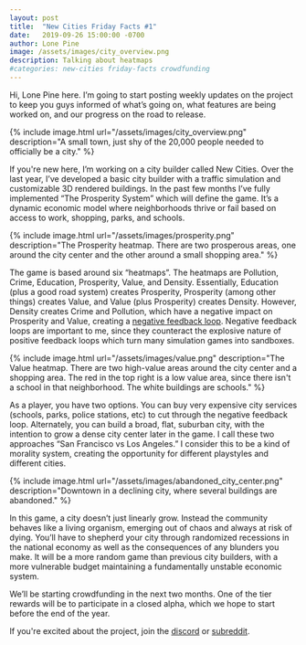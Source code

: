 ```yaml
---
layout: post
title:  "New Cities Friday Facts #1"
date:   2019-09-26 15:00:00 -0700
author: Lone Pine
image: /assets/images/city_overview.png
description: Talking about heatmaps
#categories: new-cities friday-facts crowdfunding
---
```


Hi, Lone Pine here. I’m going to start posting weekly updates on the project to keep you guys informed of what’s going on, what features are being worked on, and our progress on the road to release.

{% include image.html url="/assets/images/city_overview.png" description="A small town, just shy of the 20,000 people needed to officially be a city." %}

If you're new here, I’m working on a city builder called New Cities. Over the last year, I’ve developed a basic city builder with a traffic simulation and customizable 3D rendered buildings. In the past few months I’ve fully implemented “The Prosperity System” which will define the game. It’s a dynamic economic model where neighborhoods thrive or fail based on access to work, shopping, parks, and schools.

{% include image.html url="/assets/images/prosperity.png" description="The Prosperity heatmap. There are two prosperous areas, one around the city center and the other around a small shopping area." %}

The game is based around six “heatmaps”. The heatmaps are Pollution, Crime, Education, Prosperity, Value, and Density. Essentially, Education (plus a good road system) creates Prosperity, Prosperity (among other things) creates Value, and Value (plus Prosperity) creates Density. However, Density creates Crime and Pollution, which have a negative impact on Prosperity and Value, creating a [negative feedback loop]. Negative feedback loops are important to me, since they counteract the explosive nature of positive feedback loops which turn many simulation games into sandboxes.

{% include image.html url="/assets/images/value.png" description="The Value heatmap. There are two high-value areas around the city center and a shopping area. The red in the top right is a low value area, since there isn't a school in that neighborhood. The white buildings are schools." %}

As a player, you have two options. You can buy very expensive city services (schools, parks, police stations, etc) to cut through the negative feedback loop. Alternately, you can build a broad, flat, suburban city, with the intention to grow a dense city center later in the game. I call these two approaches “San Francisco vs Los Angeles.” I consider this to be a kind of morality system, creating the opportunity for different playstyles and different cities.

{% include image.html url="/assets/images/abandoned_city_center.png" description="Downtown in a declining city, where several buildings are abandoned." %}

In this game, a city doesn’t just linearly grow. Instead the community behaves like a living organism, emerging out of chaos and always at risk of dying. You’ll have to shepherd your city through randomized recessions in the national economy as well as the consequences of any blunders you make. It will be a more random game than previous city builders, with a more vulnerable budget maintaining a fundamentally unstable economic system.

We’ll be starting crowdfunding in the next two months. One of the tier rewards will be to participate in a closed alpha, which we hope to start before the end of the year.

If you're excited about the project, join the [discord] or [subreddit].

[negative feedback loop]: https://en.wikipedia.org/wiki/Negative_feedback
[subreddit]: https://www.reddit.com/r/New_Cities
[discord]: https://discord.gg/udgeB2E
